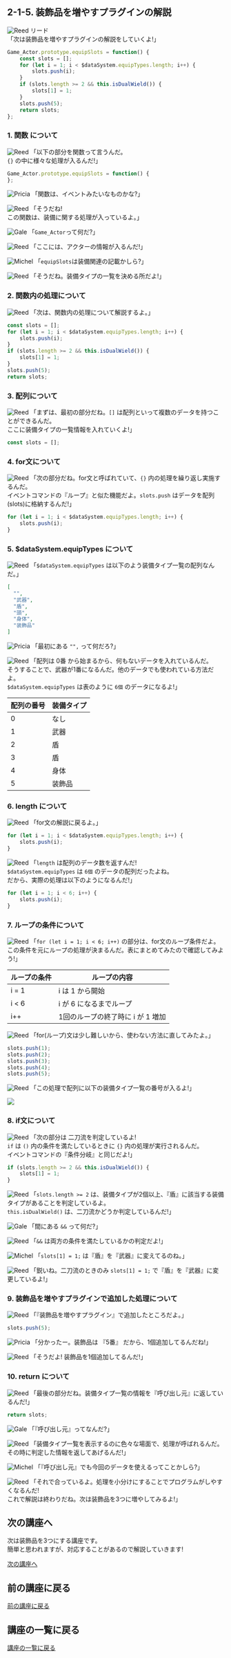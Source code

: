 ## 2-1-5. 装飾品を増やすプラグインの解説
![Reed](../characters/Reed.png)
リード  
「次は装飾品を増やすプラグインの解説をしていくよ!」

```js
Game_Actor.prototype.equipSlots = function() {
    const slots = [];
    for (let i = 1; i < $dataSystem.equipTypes.length; i++) {
        slots.push(i);
    }
    if (slots.length >= 2 && this.isDualWield()) {
        slots[1] = 1;
    }
    slots.push(5);
    return slots;
};
```

### 1. 関数 について
![Reed](../characters/Reed.png)
「以下の部分を関数って言うんだ。  
`{}` の中に様々な処理が入るんだ!」

```js
Game_Actor.prototype.equipSlots = function() {
};
```

![Pricia](../characters/Pricia.png)
「関数は、イベントみたいなものかな?」

![Reed](../characters/Reed.png)
「そうだね!  
この関数は、装備に関する処理が入っているよ。」

![Gale](../characters/Gale.png)
「`Game_Actor`って何だ?」

![Reed](../characters/Reed.png)
「ここには、アクターの情報が入るんだ!」

![Michel](../characters/Michel.png)
「`equipSlots`は装備関連の記載かしら?」

![Reed](../characters/Reed.png)
「そうだね。装備タイプの一覧を決める所だよ!」

### 2. 関数内の処理について
![Reed](../characters/Reed.png)
「次は、関数内の処理について解説するよ。」

```js
const slots = [];
for (let i = 1; i < $dataSystem.equipTypes.length; i++) {
    slots.push(i);
}
if (slots.length >= 2 && this.isDualWield()) {
    slots[1] = 1;
}
slots.push(5);
return slots;
```

### 3. 配列について
![Reed](../characters/Reed.png)
「まずは、最初の部分だね。`[]` は配列といって複数のデータを持つことができるんだ。  
ここに装備タイプの一覧情報を入れていくよ!」

```js
const slots = [];
```

### 4. for文について
![Reed](../characters/Reed.png)
「次の部分だね。for文と呼ばれていて、`{}` 内の処理を繰り返し実施するんだ。  
イベントコマンドの『ループ』と似た機能だよ。`slots.push` はデータを配列(slots)に格納するんだ!」

```js
for (let i = 1; i < $dataSystem.equipTypes.length; i++) {
    slots.push(i);
}
```

### 5. $dataSystem.equipTypes について
![Reed](../characters/Reed.png)
「`$dataSystem.equipTypes` は以下のよう装備タイプ一覧の配列なんだ。」

```json
[
  "",
  "武器",
  "盾",
  "頭",
  "身体",
  "装飾品"
]
```

![Pricia](../characters/Pricia.png)
「最初にある `"",` って何だろ?」

![Reed](../characters/Reed.png)
「配列は 0番 から始まるから、何もないデータを入れているんだ。  
そうすることで、武器が1番になるんだ。他のデータでも使われている方法だよ。  
`$dataSystem.equipTypes` は表のように `6個` のデータになるよ!」

|配列の番号 |装備タイプ|
| ------- | --------- |
|0        |なし|
|1        |武器|
|2        |盾|
|3        |盾|
|4        |身体|
|5        |装飾品|

### 6. length について
![Reed](../characters/Reed.png)
「for文の解説に戻るよ。」

```js
for (let i = 1; i < $dataSystem.equipTypes.length; i++) {
    slots.push(i);
}
```

![Reed](../characters/Reed.png)
「`length` は配列のデータ数を返すんだ!  
`$dataSystem.equipTypes` は `6個` のデータの配列だったよね。  
だから、実際の処理は以下のようになるんだ!」

```js
for (let i = 1; i < 6; i++) {
    slots.push(i);
}
```

### 7. ループの条件について
![Reed](../characters/Reed.png)
「`for (let i = 1; i < 6; i++)` の部分は、for文のループ条件だよ。  
この条件を元にループの処理が決まるんだ。表にまとめてみたので確認してみよう!」

|ループの条件|ループの内容|
|-----------|-----------|
|i = 1      |i は 1 から開始|
|i < 6      |i が 6 になるまでループ|
|i++        |1回のループの終了時に i が 1 増加|

![Reed](../characters/Reed.png)
「for(ループ)文は少し難しいから、使わない方法に直してみたよ。」

```js
slots.push(1);
slots.push(2);
slots.push(3);
slots.push(4);
slots.push(5);
```

![Reed](../characters/Reed.png)
「この処理で配列に以下の装備タイプ一覧の番号が入るよ!」

<img src="2-1-5/7.png">

### 8. if文について
![Reed](../characters/Reed.png)
「次の部分は 二刀流を判定しているよ!  
`if` は `()` 内の条件を満たしているときに `{}` 内の処理が実行されるんだ。  
イベントコマンドの『条件分岐』と同じだよ!」

```js
if (slots.length >= 2 && this.isDualWield()) {
    slots[1] = 1;
}
```

![Reed](../characters/Reed.png)
「`slots.length >= 2` は、装備タイプが2個以上、『盾』に該当する装備タイプがあることを判定しているよ。  
`this.isDualWield()` は、二刀流かどうか判定しているんだ!」

![Gale](../characters/Gale.png)
「間にある `&&` って何だ?」

![Reed](../characters/Reed.png)
「`&&` は両方の条件を満たしているかの判定だよ!」

![Michel](../characters/Michel.png)
「`slots[1] = 1;` は『盾』を『武器』に変えてるのね。」

![Reed](../characters/Reed.png)
「鋭いね。二刀流のときのみ `slots[1] = 1;` で『盾』を『武器』に変更しているよ!」

### 9. 装飾品を増やすプラグインで追加した処理について
![Reed](../characters/Reed.png)
「『装飾品を増やすプラグイン』で追加したところだよ。」

```js
slots.push(5);
```

![Pricia](../characters/Pricia.png)
「分かったー。装飾品は 『5番』 だから、1個追加してるんだね!」

![Reed](../characters/Reed.png)
「そうだよ! 装飾品を1個追加してるんだ!」

### 10. return について
![Reed](../characters/Reed.png)
「最後の部分だね。装備タイプ一覧の情報を『呼び出し元』に返しているんだ!」

```js
return slots;
```

![Gale](../characters/Gale.png)
「『呼び出し元』ってなんだ?」

![Reed](../characters/Reed.png)
「装備タイプ一覧を表示するのに色々な場面で、処理が呼ばれるんだ。  
その時に判定した情報を返してあげるんだ!」

![Michel](../characters/Michel.png)
「『呼び出し元』でも今回のデータを使えるってことかしら?」

![Reed](../characters/Reed.png)
「それで合っているよ。処理を小分けにすることでプログラムがしやすくなるんだ!  
これで解説は終わりだね。次は装飾品を3つに増やしてみるよ!」

## 次の講座へ
次は装飾品を3つにする講座です。  
簡単と思われますが、対応することがあるので解説していきます!

[次の講座へ](2-2.md)

## 前の講座に戻る
[前の講座に戻る](2-1-4.md)

## 講座の一覧に戻る
[講座の一覧に戻る](../README.md)

